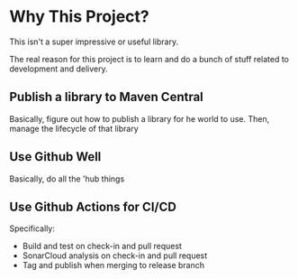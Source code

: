 # Why This Project?

This isn't a super impressive or useful library.

The real reason for this project is to learn and do a bunch of stuff
related to development and delivery.

## Publish a library to Maven Central
Basically, figure out how to publish a library for he world to use.
Then, manage the lifecycle of that library

## Use Github Well
Basically, do all the 'hub things

## Use Github Actions for CI/CD
Specifically:
* Build and test on check-in and pull request
* SonarCloud analysis on check-in and pull request
* Tag and publish when merging to release branch